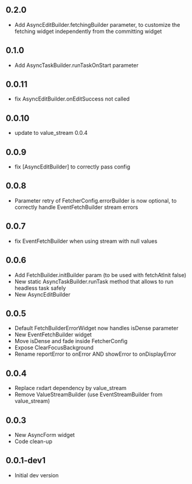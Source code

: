 ## 0.2.0
* Add AsyncEditBuilder.fetchingBuilder parameter, to customize the fetching widget independently from the committing widget

## 0.1.0
* Add AsyncTaskBuilder.runTaskOnStart parameter

## 0.0.11
* fix AsyncEditBuilder.onEditSuccess not called

## 0.0.10
* update to value_stream 0.0.4

## 0.0.9
* fix [AsyncEditBuilder] to correctly pass config

## 0.0.8
* Parameter retry of FetcherConfig.errorBuilder is now optional, to correctly handle EventFetchBuilder stream errors

## 0.0.7
* fix EventFetchBuilder when using stream with null values

## 0.0.6
* Add FetchBuilder.initBuilder param (to be used with fetchAtInit false)
* New static AsyncTaskBuilder.runTask method that allows to run headless task safely
* New AsyncEditBuilder

## 0.0.5
* Default FetchBuilderErrorWidget now handles isDense parameter
* New EventFetchBuilder widget
* Move isDense and fade inside FetcherConfig
* Expose ClearFocusBackground
* Rename reportError to onError AND showError to onDisplayError

## 0.0.4
* Replace rxdart dependency by value_stream
* Remove ValueStreamBuilder (use EventStreamBuilder from value_stream)

## 0.0.3
* New AsyncForm widget
* Code clean-up

## 0.0.1-dev1
* Initial dev version
